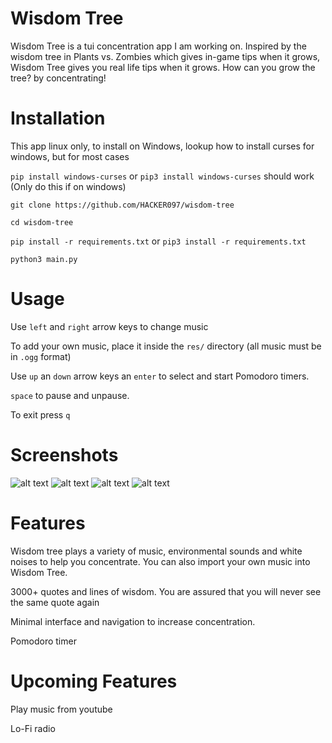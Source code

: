 # Wisdom Tree

Wisdom Tree is a tui concentration app I am working on. Inspired by the wisdom tree in Plants vs. Zombies which gives in-game tips when it grows, Wisdom Tree gives you real life tips when it grows. How can you grow the tree? by concentrating!

# Installation

This app linux only, to install on Windows, lookup how to install curses for windows, but for most cases

`pip install windows-curses` or `pip3 install windows-curses` should work (Only do this if on windows)




`git clone https://github.com/HACKER097/wisdom-tree`

`cd wisdom-tree`

`pip install -r requirements.txt`
or
`pip3 install -r requirements.txt`

`python3 main.py`

# Usage

Use `left` and `right` arrow keys to change music

To add your own music, place it inside the `res/` directory (all music must be in `.ogg` format)

Use `up` an `down` arrow keys an `enter` to select and start Pomodoro timers.

`space` to pause and unpause. 

To exit press `q`

# Screenshots
![alt text](https://imgur.com/nFw46EN.png)
![alt text](https://imgur.com/Q1rGccM.png)
![alt text](https://imgur.com/VvRaLYd.png)
![alt text](https://imgur.com/MJCkdMb.png)

# Features

Wisdom tree plays a variety of music, environmental sounds and white noises to help you concentrate. You can also import your own music into Wisdom Tree.

3000+ quotes and lines of wisdom. You are assured that you will never see the same quote again

Minimal interface and navigation to increase concentration.

Pomodoro timer

# Upcoming Features

Play music from youtube

Lo-Fi radio

